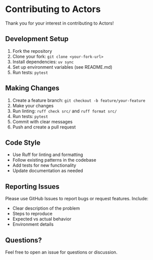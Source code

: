 # Contributing to Actors

Thank you for your interest in contributing to Actors!

## Development Setup

1. Fork the repository
2. Clone your fork: `git clone <your-fork-url>`
3. Install dependencies: `uv sync`
4. Set up environment variables (see README.md)
5. Run tests: `pytest`

## Making Changes

1. Create a feature branch: `git checkout -b feature/your-feature`
2. Make your changes
3. Run linting: `ruff check src/` and `ruff format src/`
4. Run tests: `pytest`
5. Commit with clear messages
6. Push and create a pull request

## Code Style

- Use Ruff for linting and formatting
- Follow existing patterns in the codebase
- Add tests for new functionality
- Update documentation as needed

## Reporting Issues

Please use GitHub Issues to report bugs or request features. Include:
- Clear description of the problem
- Steps to reproduce
- Expected vs actual behavior
- Environment details

## Questions?

Feel free to open an issue for questions or discussion.